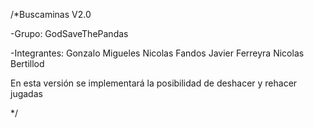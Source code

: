 /*Buscaminas V2.0

-Grupo: GodSaveThePandas

-Integrantes:
    Gonzalo Migueles
    Nicolas Fandos
    Javier  Ferreyra
    Nicolas Bertillod
  
En esta versión se implementará la posibilidad de deshacer y rehacer jugadas
  
*/
